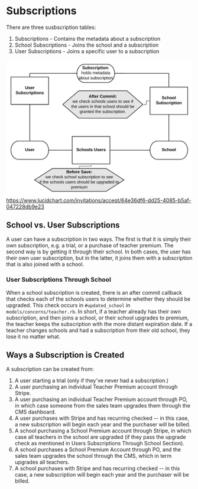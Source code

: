# Subscriptions

There are three susbscription tables:

1. Subscriptions - Contains the metadata about a subscription
2. School Subscriptions - Joins the school and a subscription
3. User Subscriptions - Joins a specific user to a subscription

![](/docs/subscriptions.svg)
https://www.lucidchart.com/invitations/accept/64e36df6-dd25-4085-b5af-047228db9e23


## School vs. User Subscriptions

A user can have a subscription in two ways. The first is that it is simply their own subscription, e.g. a trial, or a purchase of teacher premium. The second way is by getting it through their school. In both cases, the user has their own user subscription, but in the latter, it joins them with a subscription that is also joined with a school.

### User Subscriptions Through School
When a school subscription is created, there is an after commit callback that checks each of the schools users to determine whether they should be upgraded. This check occurs in `#updated_school` in `models/concerns/teacher.rb`. In short, if a teacher already has their own subscription, and then joins a school, or their school upgrades to premium, the teacher keeps the subscription with the more distant expiration date. If a teacher changes schools and had a subscription from their old school, they lose it no matter what.

## Ways a Subscription is Created
A subscription can be created from:
1. A user starting a trial (only if they've never had a subscription.)
2. A user purchasing an individual Teacher Premium account through Stripe.
3. A user purchasing an individual Teacher Premium account through PO, in which case someone from the sales team upgrades them through the CMS dashboard.
6. A user purchases with Stripe and has recurring checked -- in this case, a new subscription will begin each year and the purchaser will be billed.
4. A school purchasing a School Premium account through Stripe, in which case all teachers in the school are upgraded (if they pass the upgrade check as mentioned in Users Subscriptions Through School Section).
5. A school purchases a School Premium Account through PO, and the sales team upgrades the school through the CMS, which in term upgrades all teachers.
6. A school purchases with Stripe and has recurring checked -- in this case, a new subscription will begin each year and the purchaser will be billed.
